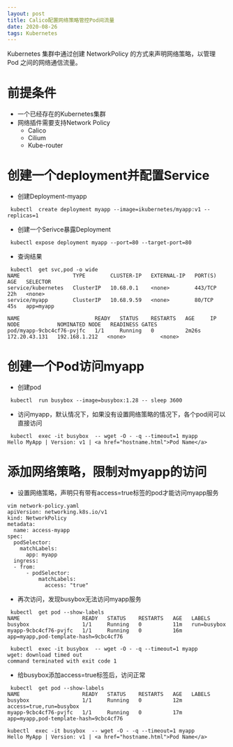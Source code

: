 ```yaml
---
layout: post
title: Calico配置网络策略管控Pod间流量
date: 2020-08-26
tags: Kubernetes
---
```


Kubernetes 集群中通过创建 NetworkPolicy 的方式来声明网络策略，以管理 Pod 之间的网络通信流量。

# 前提条件
- 一个已经存在的Kubernetes集群
- 网络插件需要支持Network Policy
    - Calico 
    - Cilium
    - Kube-router

# 创建一个deployment并配置Service

- 创建Deployment-myapp

```
 kubectl  create deployment myapp --image=ikubernetes/myapp:v1 --replicas=1
```

- 创建一个Serivce暴露Deployment

```
 kubectl expose deployment myapp --port=80 --target-port=80
```

- 查询结果

```
 kubectl  get svc,pod -o wide
NAME                 TYPE        CLUSTER-IP   EXTERNAL-IP   PORT(S)   AGE   SELECTOR
service/kubernetes   ClusterIP   10.68.0.1    <none>        443/TCP   22h   <none>
service/myapp        ClusterIP   10.68.9.59   <none>        80/TCP    45s   app=myapp

NAME                        READY   STATUS    RESTARTS   AGE     IP              NODE            NOMINATED NODE   READINESS GATES
pod/myapp-9cbc4cf76-pvjfc   1/1     Running   0          2m26s   172.20.43.131   192.168.1.212   <none>           <none>
```

# 创建一个Pod访问myapp

- 创建pod

```
 kubectl  run busybox --image=busybox:1.28 -- sleep 3600
```

- 访问myapp，默认情况下，如果没有设置网络策略的情况下，各个pod间可以直接访问

```
 kubectl  exec -it busybox  -- wget -O - -q --timeout=1 myapp
Hello MyApp | Version: v1 | <a href="hostname.html">Pod Name</a>
```

# 添加网络策略，限制对myapp的访问

- 设置网络策略，声明只有带有access=true标签的pod才能访问myapp服务

```
vim network-policy.yaml
apiVersion: networking.k8s.io/v1
kind: NetworkPolicy
metadata:
  name: access-myapp
spec:
  podSelector:
    matchLabels:
      app: myapp
  ingress:
  - from:
      - podSelector:
          matchLabels:
            access: "true"
```

- 再次访问，发现busybox无法访问myapp服务

```
 kubectl  get pod --show-labels
NAME                    READY   STATUS    RESTARTS   AGE   LABELS
busybox                 1/1     Running   0          11m   run=busybox
myapp-9cbc4cf76-pvjfc   1/1     Running   0          16m   app=myapp,pod-template-hash=9cbc4cf76

 kubectl  exec -it busybox  -- wget -O - -q --timeout=1 myapp 
wget: download timed out
command terminated with exit code 1
```

- 给busybox添加access=true标签后，访问正常

```
 kubectl  get pod --show-labels
NAME                    READY   STATUS    RESTARTS   AGE   LABELS
busybox                 1/1     Running   0          12m   access=true,run=busybox
myapp-9cbc4cf76-pvjfc   1/1     Running   0          17m   app=myapp,pod-template-hash=9cbc4cf76

kubectl  exec -it busybox  -- wget -O - -q --timeout=1 myapp 
Hello MyApp | Version: v1 | <a href="hostname.html">Pod Name</a>
```